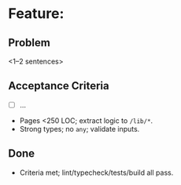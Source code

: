 # Feature: <short name>

## Problem
<1–2 sentences>

## Acceptance Criteria
- [ ] …
- Pages <250 LOC; extract logic to `/lib/*`.
- Strong types; no `any`; validate inputs.

## Done
- Criteria met; lint/typecheck/tests/build all pass.
